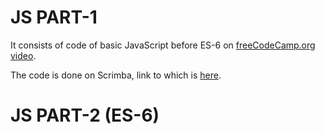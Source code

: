 # JS PART-1 
It consists of code of basic JavaScript before ES-6 on [freeCodeCamp.org video](https://www.youtube.com/watch?v=PkZNo7MFNFg).

The code is done on Scrimba, link to which is [here](https://scrimba.com/c/cPG6zBug).

# JS PART-2 (ES-6)
